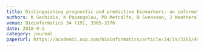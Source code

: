 ```yaml
---
title: Distinguishing prognostic and predictive biomarkers: an information theoretic approach
authors: K Sechidis, K Papangelou, PD Metcalfe, D Svensson, J Weatherall, ...
venue: Bioinformatics 34 (19), 3365-3376
date: 2018-9-1
category: journal
paperurl: https://academic.oup.com/bioinformatics/article/34/19/3365/4991984
---
```


